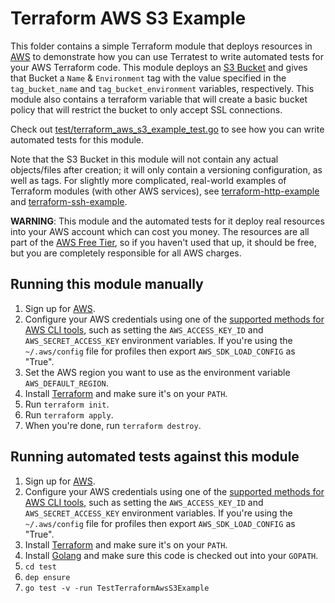 # Terraform AWS S3 Example

This folder contains a simple Terraform module that deploys resources in [AWS](https://aws.amazon.com/) to demonstrate
how you can use Terratest to write automated tests for your AWS Terraform code. This module deploys an [S3
Bucket](https://aws.amazon.com/s3/) and gives that Bucket a `Name` & `Environment` tag with the value specified in the
`tag_bucket_name` and `tag_bucket_environment` variables, respectively.  This module also contains a terraform variable 
that will create a basic bucket policy that will restrict the bucket to only accept SSL connections.

Check out [test/terraform_aws_s3_example_test.go](https://github.com/terraform-modules-krish/terratest/blob/v0.28.5/test/terraform_aws_s3_example_test.go) to see how you can write
automated tests for this module.

Note that the S3 Bucket in this module will not contain any actual objects/files after creation; it will only contain a 
versioning configuration, as well as tags. For slightly more complicated, real-world examples of Terraform modules (with 
other AWS services), see [terraform-http-example](https://github.com/terraform-modules-krish/terratest/blob/v0.28.5/examples/terraform-http-example) and 
[terraform-ssh-example](https://github.com/terraform-modules-krish/terratest/blob/v0.28.5/examples/terraform-ssh-example).

**WARNING**: This module and the automated tests for it deploy real resources into your AWS account which can cost you
money. The resources are all part of the [AWS Free Tier](https://aws.amazon.com/free/), so if you haven't used that up,
it should be free, but you are completely responsible for all AWS charges.





## Running this module manually

1. Sign up for [AWS](https://aws.amazon.com/).
1. Configure your AWS credentials using one of the [supported methods for AWS CLI
   tools](https://docs.aws.amazon.com/cli/latest/userguide/cli-chap-getting-started.html), such as setting the
   `AWS_ACCESS_KEY_ID` and `AWS_SECRET_ACCESS_KEY` environment variables. If you're using the `~/.aws/config` file for profiles then export `AWS_SDK_LOAD_CONFIG` as "True".
1. Set the AWS region you want to use as the environment variable `AWS_DEFAULT_REGION`.
1. Install [Terraform](https://www.terraform.io/) and make sure it's on your `PATH`.
1. Run `terraform init`.
1. Run `terraform apply`.
1. When you're done, run `terraform destroy`.




## Running automated tests against this module

1. Sign up for [AWS](https://aws.amazon.com/).
1. Configure your AWS credentials using one of the [supported methods for AWS CLI
   tools](https://docs.aws.amazon.com/cli/latest/userguide/cli-chap-getting-started.html), such as setting the
   `AWS_ACCESS_KEY_ID` and `AWS_SECRET_ACCESS_KEY` environment variables. If you're using the `~/.aws/config` file for profiles then export `AWS_SDK_LOAD_CONFIG` as "True".
1. Install [Terraform](https://www.terraform.io/) and make sure it's on your `PATH`.
1. Install [Golang](https://golang.org/) and make sure this code is checked out into your `GOPATH`.
1. `cd test`
1. `dep ensure`
1. `go test -v -run TestTerraformAwsS3Example`
